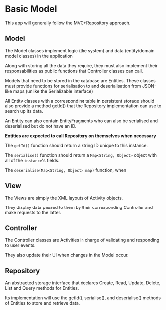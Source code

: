 # Basic Model #
This app will generally follow the MVC+Repository approach.

## Model ##
The Model classes implement logic (the system) and data (entity/domain model classes) in the application

Along with storing all the data they require, they must also implement their responsabilities as public functions that Controller classes can call.

Models that need to be stored in the database are Entities. These classes must provide functions for serialisation to and deserialisation from JSON-like maps (unlike the Serializable interface)

All Entity classes with a corresponding table in persistent storage should also provide a method getId() that the Repository implementation can use to search up its data.

An Entity can also contain EntityFragments who can also be serialised and deserialised but do not have an ID.

**Entities are expected to call Repository on themselves when necessary**

The `getId()` function should return a string ID unique to this instance.

The `serialise()` function should return a `Map<String, Object>` object with all of the `instance`'s fields.

The `deserialise(Map<String, Object> map)` function, when 

## View ##
The Views are simply the XML layouts of Activity objects.

They display data passed to them by their corresponding Controller and make requests to the latter.

## Controller ##
The Controller classes are Activities in charge of validating and responding to user events.

They also update their UI when changes in the Model occur.

## Repository ##
An abstracted storage interface that declares Create, Read, Update, Delete, List and Query methods for Entities.

Its implementation will use the getId(), serialise(), and deserialise() methods of Entities to store and retrieve data.